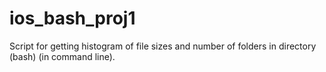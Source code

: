 # ios_bash_proj1
Script for getting histogram of file sizes and number of folders in directory (bash) (in command line).

